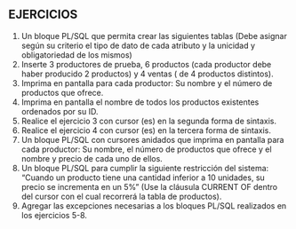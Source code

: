 ## EJERCICIOS
1. Un bloque PL/SQL que permita crear las siguientes tablas (Debe asignar según su criterio el tipo de dato de cada atributo y la unicidad y obligatoriedad de los mismos)
2. Inserte 3 productores de prueba, 6 productos (cada productor debe haber producido 2 productos) y 4 ventas ( de 4 productos distintos).
3. Imprima en pantalla para cada productor: Su nombre y el número de productos que ofrece.
4. Imprima en pantalla el nombre de todos los productos existentes ordenados por su ID.
5. Realice el ejercicio 3 con cursor (es) en la segunda forma de sintaxis.
6. Realice el ejercicio 4 con cursor (es) en la tercera forma de sintaxis.
7. Un bloque PL/SQL con cursores anidados que imprima en pantalla para cada productor: Su nombre, el número de productos que ofrece y el nombre y precio de cada uno de ellos.
8. Un bloque PL/SQL para cumplir la siguiente restricción del sistema: “Cuando un producto tiene una cantidad inferior a 10 unidades, su precio se incrementa en un 5%” (Use la cláusula CURRENT OF dentro del cursor con el cual recorrerá la tabla de productos).
9. Agregar las excepciones necesarias a los bloques PL/SQL realizados en los ejercicios 5-8. 